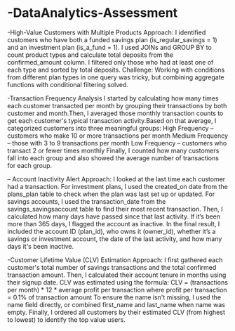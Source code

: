 # -DataAnalytics-Assessment

-High-Value Customers with Multiple Products
Approach:
I identified customers who have both a funded savings plan (is_regular_savings = 1) and an investment plan (is_a_fund = 1). I used JOINs and GROUP BY to count product types and calculate total deposits from the confirmed_amount column. I filtered only those who had at least one of each type and sorted by total deposits.
Challenge:
Working with conditions from different plan types in one query was tricky, but combining aggregate functions with conditional filtering solved.

-Transaction Frequency Analysis
I started by calculating how many times each customer transacted per month by grouping their transactions by both customer and month.Then, I averaged those monthly transaction counts to get each customer's typical transaction activity.Based on that average, I categorized customers into three meaningful groups:
High Frequency – customers who make 10 or more transactions per month
Medium Frequency – those with 3 to 9 transactions per month
Low Frequency – customers who transact 2 or fewer times monthly
Finally, I counted how many customers fall into each group and also showed the average number of transactions for each group.

 – Account Inactivity Alert
Approach:
I looked at the last time each customer had a transaction.
For investment plans, I used the created_on date from the plans_plan table to check when the plan was last set up or updated.
For savings accounts, I used the transaction_date from the savings_savingsaccount table to find their most recent transaction.
Then, I calculated how many days have passed since that last activity. If it’s been more than 365 days, I flagged the account as inactive.
In the final result, I included the account ID (plan_id), who owns it (owner_id), whether it’s a savings or investment account, the date of the last activity, and how many days it's been inactive.

-Customer Lifetime Value (CLV) Estimation
 Approach:
I first gathered each customer's total number of savings transactions and the total confirmed transaction amount.
Then, I calculated their account tenure in months using their signup date.
CLV was estimated using the formula:
  CLV = (transactions per month) * 12 * average profit per transaction
where profit per transaction = 0.1% of transaction amount
To ensure the name isn't missing, I used the name field directly, or combined first_name and last_name when name was empty.
Finally, I ordered all customers by their estimated CLV (from highest to lowest) to identify the top value users.
